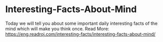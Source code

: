 # Interesting-Facts-About-Mind
Today we will tell you about some important daily interesting facts of the mind which will make you think once. Read More: https://eng.readroj.com/interesting-facts/interesting-facts-about-mind/
